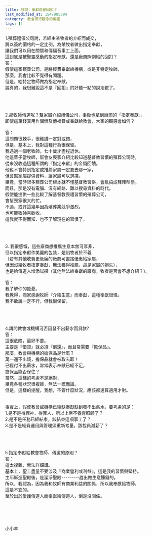 ```yaml
---
title: 發問：奉獻還是回扣？
last_modified_at: 1547985384
category: 教會流行觀念的偏差
tags: []
---
```


<p>1.殯葬禮儀公司說，若經由某牧者的介紹而成交，<br/>將以簽約價格的一定比例，為某牧者做出指定奉獻，<br/>讓我們可以用在關懷和傳福音事工上面。<br/>這到底是被聖靈感動的指定奉獻，還是廠商照例給的回扣？ <br/><!--more-->答： <br/>假使這家殯葬公司，是將經費奉獻給機構，或是非特定牧師，<br/>那麼，我會比較不覺得有問題。 <br/>但是，給特定牧師做為指定奉獻，<br/>說真的，我很難說這不是『回扣』的好聽一點的說法罷了。 <br/> <br/><br/><br/><br/>2.那牧師傳道呢？幫家屬介紹禮儀公司，事後也拿到廠商的「指定奉獻」，<br/>即使這筆錢真用作關懷及傳福音或奉獻給教會，大家的觀感會如何？ <br/><br/>答： <br/>這問題很棘手，很難講一定對或錯，<br/>但是，基本上，我對這種行為很保留。<br/>我遇過一個老牧師，七十歲才盡程退休。 <br/>他這輩子當牧師，幫會友喪家介紹比較知道基督教習慣的殯葬公司時，<br/>從來沒收過這種所謂的『指定奉獻』的金錢回饋。<br/>他也不會特別指定或推薦家屬一定要去哪一家，<br/>但會幫家屬提供資料，讓家屬可以選擇。 <br/>畢竟，當時很多殯葬公司根本就不懂基督教習俗，會亂搞成拜拜型態。<br/>而且，那是沒有電腦、沒有網路、難以搜尋資料的時代。<br/>假使能提供一些比較了解基督教喪禮習慣的殯葬公司， <br/>會幫喪家很大的忙。<br/>不過，或許這幾年因為殯葬業競爭激烈，<br/>也可能牧師喜歡收，<br/>這我就不得而知、也不了解現在的習慣了。<br/> <br/> <br/><br/><br/>3. 我很感慨，這些廠商想推廣生意本無可厚非，<br/>但以指定奉獻作美麗的包裝，是陷牧者於不義<br/>（若有其他收費更低廉的廠商可直接優惠給家屬，<br/>但因沒給牧者指定奉獻，無法獲得推薦，這是家屬的損失），<br/>也是給傳道人增添試探（其他無法給奉獻的廠商，牧者是否會不想介紹？）。<br/><br/>答： <br/>我了解你的擔憂。<br/>我覺得，商家感謝牧師『介紹生意』而奉獻，這種奉獻很怪。 <br/>我不敢說一定不行，但我很保留。 <br/> <br/><br/><br/><br/>4.請問教會或機構可否因發不出薪水而貸款? <br/>答： <br/>這很危險，最好不要。<br/>主要是『借貸』就必須『償還』，而且常需要『擔保品』。<br/>那麼，教會與機構的擔保品是什麼？<br/>萬一還不出錢，擔保品就會被取去耶！<br/>已經付不出薪水，常常表示奉獻已經不足，<br/>擔保品能否保住？<br/>當然，這樣的考慮不是絕對，<br/>畢竟各種狀況很複雜，無法一概而論。<br/>但是，這樣的提醒，我想，不管什麼狀況，應該都還算適用才對。<br/><br/><br/>事實上，假使教會或機構已經缺奉獻缺到發不出薪水，要考慮的是： <br/>1.是不是得罪神、得罪人，所以上帝不養育照顧了？ <br/>2.是不是任務已經結束，該結束這項事工了？<br/>3.是不是經費運用與管理須重新考量，該裁員減薪了？ <br/> <br/><br/><br/><br/>5.指定奉獻給教會牧師、傳道的原則？<br/>答： <br/>這太複雜，無法詳細講。 <br/>基本上，聖工盡量不要涉及『商業營利或利益』，這是我的習慣與堅持。 <br/>主耶穌進聖殿後，是潔淨聖殿---------趕出做生意賺錢的。 <br/>所以，我認為，因為我和牧師有商業利益的關係，所以我奉獻給牧師，<br/>這是不宜的。<br/>至於出於愛護傳道人而奉獻給傳道人，倒是沒關係。 <br/><br/><br/><br/><br/><br/>小小羊<br/><br/></p>